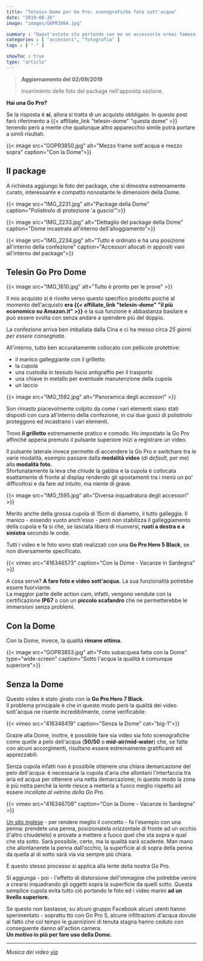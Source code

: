 ```yaml
---
title: "Telesin Dome per Go Pro: scenografiche foto sott'acqua"
date: "2019-08-26"
image: "images/GOPR3884.jpg"

summary : "Quest'estate sto portando con me un accessorio ormai famoso ed interessante, il Telesin Dome per Go Pro. Vediamo come si è comportata!"
categories : [ "accessori", "fotografia" ]
tags : [ "-" ]

showToc : true
type: "article"
---
```


> **Aggiornamento del 02/09/2019**
>
> Inserimento delle foto del package nell'apposita sezione.

**Hai una Go Pro?**

Se la risposta è **si**, allora si tratta di un acquisto obbligato. In questo post farò riferimento a {{< affiliate_link "telesin-dome" "questa dome" >}} tenendo però a mente che qualunque altro apparecchio simile potrà portare a simili risultati.

{{< image src="GOPR3850.jpg" alt="Mezzo frame sott'acqua e mezzo sopra" caption="Con la Dome">}}

## Il package

A richiesta aggiungo le foto del package, che si dimostra estremamente curato, interessante e compatto nonostante le dimensioni della Dome.

{{< image src="IMG_2231.jpg" alt="Package della Dome" caption="Polistirolo di protezione 'a guscio'">}}

{{< image src="IMG_2233.jpg" alt="Dettaglio del package della Dome" caption="Dome incastrata all'interno dell'alloggiamento">}}

{{< image src="IMG_2234.jpg" alt="Tutto è ordinato e ha una posizione all'interno della confezione" caption="Accessori allocati in appositi vani all'interno del package">}}

## Telesin Go Pro Dome

{{< image src="IMG_1610.jpg" alt="Tutto è pronto per le prove" >}}

Il mio acquisto si è rivolto verso questo specifico prodotto poichè al momento dell'acquisto **era {{< affiliate_link "telesin-dome" "il più economico su Amazon.it" >}}** e la sua funzione è abbastanza basilare e può essere svolta con senza andare a spendere più del doppio.

La confezione arriva ben imballata dalla Cina e ci ha messo circa _25 giorni per essere consegnata._

All'interno, tutto ben accuratamente collocato con pellicole protettive:

- il manico galleggiante con il grilletto
- la cupola
- una custodia in tessuto liscio antigraffio per il trasporto
- una chiave in metallo per eventuale manutenzione della cupola
- un laccio

{{< image src="IMG_1592.jpg" alt="Panoramica degli accessori" >}}

Son rimasto piacevolmente colpito da come i vari elementi siano stati disposti con cura all'interno della confezione, in cui due gusci di polistirolo proteggono ed incastrano i vari elementi.

Trovo **il grilletto** estremamente pratico e comodo. Ho impostato la Go Pro affinchè appena premuto il pulsante superiore inizi a registrare un video.

Il pulsante laterale invece permette di accendere la Go Pro e switchare tra le varie modalità, esempio passare dalla **modalità video** (_di default_, per me) alla **modalità foto.**  
Sfortunatamente la leva che chiude la gabbia e la cupola è collocata esattamente di fronte al display rendendo gli spostamenti tra i menù un po' difficoltosi e da fare _ad intuito_, ma niente di grave.

{{< image src="IMG_1595.jpg" alt="Diversa inquadratura degli accessori" >}}

Merito anche della grossa cupola di 15cm di diametro, il tutto galleggia. Il manico - essendo vuoto anch'esso - però non stabilizza il galleggiamento della cupola e fa si che, se lasciata libera di muoversi, **ruoti a destra e a sinistra** secondo le onde.

Tutti i video e le foto sono stati realizzati con una **Go Pro Hero 5 Black**, se non diversamente specificato.

{{< vimeo src="416346573" caption="Con la Dome - Vacanze in Sardegna" >}}

A cosa serve? **A fare foto e video sott'acqua.** La sua funzionalità potrebbe essere fuorviante.  
La maggior parte delle action cam, infatti, vengono vendute con la certificazione **IP67** o con un **piccolo scafandro** che ne permetterebbe le immersioni senza problemi.

## Con la Dome

Con la Dome, invece, la qualità **rimane ottima**.

{{< image src="GOPR3853.jpg" alt="Foto subacquea fatta con la Dome" type="wide-screen" caption="Sotto l'acqua la qualità è comunque superiore">}}

## Senza la Dome

Questo video è stato girato con la **Go Pro Hero 7 Black**.  
Il problema principale è che in questo modo però la qualità dei video sott'acqua ne risente incredibilmente, come verificabile:

{{< vimeo src="416346419" caption="Senza la Dome" cat="big-1">}}

Grazie alla Dome, inoltre, è possibile fare sia video sia foto scenografiche come quelle a pelo dell'acqua (**50/50** o **mid-air/mid-water**) che, se fatte con alcuni accorgimenti, risultano essere estremamente gratificanti ed apprezzabili.

Senza cupola infatti non è possibile ottenere una chiara demarcazione del pelo dell'acqua: è necessaria la cupola d'aria che allontani l'interfaccia tra aria ed acqua per ottenere una netta demarcazione; in questo modo la zona è più netta perchè la lente riesce a metterla a fuoco meglio rispetto ad essere _incollata al vetrino della Go Pro._

{{< vimeo src="416346708" caption="Con la Dome - Vacanze in Sardegna" >}}

[Un sito inglese](https://www.spotmydive.com/en/news/gopro-dome-housing-for-split-underwater-photography) - per rendere meglio il concetto - fa l'esempio con una penna: prendete una penna, posizionatela orizzontale di fronte ad un occhio (l'altro chiudetelo) e provate a mettere a fuoco quel che sta sopra e quel che sta sotto. Sarà possibile, certo, ma la qualità sarà scadente. Man mano che allontanerete la penna dall'occhio, la superficie al di sopra della penna da quella al di sotto sarà via via sempre più chiara.

E questo stesso processo si applica alla lente della nostra Go Pro.

Si aggiunga - poi - l'effetto di distorsione dell'immagine che potrebbe venire a crearsi inquadrando gli oggetti sopra la superficie da quelli sotto. Questa semplice cupola evita tutto ciò portando le foto ed i video marini **ad un livello superiore.**

Se questo non bastasse, su alcuni gruppo Facebook alcuni utenti hanno sperimentato - soprattu tto con Go Pro 5, alcune infiltrazioni d'acqua dovute al fatto che col tempo le guarnizioni di tenuta stagna hanno ceduto con conseguente danno all'action camera.  
**Un motivo in più per fare uso della Dome.**

* * *

_Musica dei video [via](https://soundcloud.com/ikson)_
